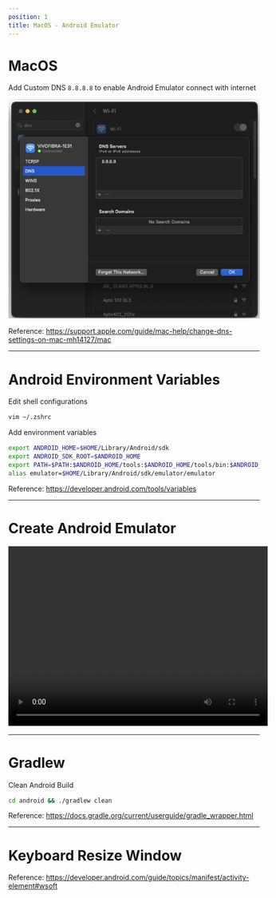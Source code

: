 ```yaml
---
position: 1
title: MacOS - Android Emulator
---
```


# MacOS
Add Custom DNS `8.8.8.8` to enable Android Emulator connect with internet

![mac-dns](/img/mac-dns.png)

Reference: https://support.apple.com/guide/mac-help/change-dns-settings-on-mac-mh14127/mac

---

# Android Environment Variables

Edit shell configurations
```sh
vim ~/.zshrc
```

Add environment variables
```sh
export ANDROID_HOME=$HOME/Library/Android/sdk
export ANDROID_SDK_ROOT=$ANDROID_HOME
export PATH=$PATH:$ANDROID_HOME/tools:$ANDROID_HOME/tools/bin:$ANDROID_HOME/platform-tools
alias emulator=$HOME/Library/Android/sdk/emulator/emulator
```
Reference: https://developer.android.com/tools/variables

---

# Create Android Emulator

<video width="520" height="360" controls>
  <source src={require('/create-emulator-android.webm').default} type="video/webm" />
</video>

---

# Gradlew

Clean Android Build
```sh
cd android && ./gradlew clean
```
Reference: https://docs.gradle.org/current/userguide/gradle_wrapper.html

---

# Keyboard Resize Window
Reference: https://developer.android.com/guide/topics/manifest/activity-element#wsoft